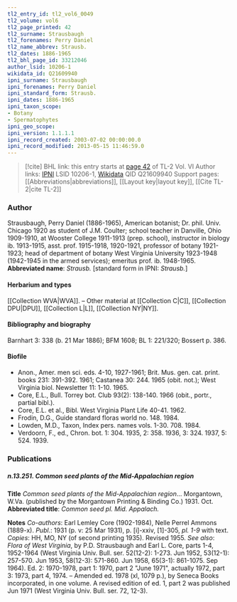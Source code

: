 ```yaml
---
tl2_entry_id: tl2_vol6_0049
tl2_volume: vol6
tl2_page_printed: 42
tl2_surname: Strausbaugh
tl2_forenames: Perry Daniel
tl2_name_abbrev: Strausb.
tl2_dates: 1886-1965
tl2_bhl_page_id: 33212046
author_lsid: 10206-1
wikidata_id: Q21609940
ipni_surname: Strausbaugh
ipni_forenames: Perry Daniel
ipni_standard_form: Strausb.
ipni_dates: 1886-1965
ipni_taxon_scope: 
- Botany
- Spermatophytes
ipni_geo_scope: 
ipni_version: 1.1.1.1
ipni_record_created: 2003-07-02 00:00:00.0
ipni_record_modified: 2013-05-15 11:46:59.0
---
```


> [!cite] BHL link: this entry starts at [page 42](https://www.biodiversitylibrary.org/page/33212046) of TL-2 Vol. VI
> Author links: [IPNI](https://www.ipni.org/a/10206-1) LSID 10206-1, [Wikidata](https://www.wikidata.org/wiki/Q21609940) QID Q21609940
> Support pages: [[Abbreviations|abbreviations]], [[Layout key|layout key]], [[Cite TL-2|cite TL-2]]

### Author

Strausbaugh, Perry Daniel (1886-1965), American botanist; Dr. phil. Univ. Chicago 1920 as student of J.M. Coulter; school teacher in Danville, Ohio 1909-1910, at Wooster College 1911-1913 (prep. school), instructor in biology ib. 1913-1915, asst. prof. 1915-1918, 1920-1921, professor of botany 1921-1923; head of department of botany West Virginia University 1923-1948 (1942-1945 in the armed services); emeritus prof. ib. 1948-1965. 
**Abbreviated name**: *Strausb.* \[standard form in IPNI: *Strausb.*\]

#### Herbarium and types

[[Collection WVA|WVA]]. – Other material at [[Collection C|C]], [[Collection DPU|DPU]], [[Collection L|L]], [[Collection NY|NY]].

#### Bibliography and biography

Barnhart 3: 338 (b. 21 Mar 1886); BFM 1608; BL 1: 221/320; Bossert p. 386.

#### Biofile

- Anon., Amer. men sci. eds. 4-10, 1927-1961; Brit. Mus. gen. cat. print. books 231: 391-392. 1961; Castanea 30: 244. 1965 (obit. not.); West Virginia biol. Newsletter 11: 1-10. 1965.
- Core, E.L., Bull. Torrey bot. Club 93(2): 138-140. 1966 (obit., portr., partial bibl.).
- Core, E.L. et al., Bibl. West Virginia Plant Life 40-41. 1962.
- Frodin, D.G., Guide standard floras world no. 148. 1984.
- Lowden, M.D., Taxon, Index pers. names vols. 1-30. 708. 1984.
- Verdoorn, F., ed., Chron. bot. 1: 304. 1935, 2: 358. 1936, 3: 324. 1937, 5: 524. 1939.

### Publications

##### n.13.251. Common seed plants of the Mid-Appalachian region

**Title**
*Common seed plants of the Mid-Appalachian region*... Morgantown, W.Va. (published by the Morgantown Printing & Binding Co.) 1931. Oct.
**Abbreviated title**: *Common seed pl. Mid. Appalach.*

**Notes**
*Co-authors*: Earl Lemley Core (1902-1984), Nelle Perrel Ammons (1889-x).
*Publ*.: 1931 (p. v: 25 Mar 1931), p. \[i\]-xxiv, \[1\]-305, *pl. 1-9* with text. *Copies*: HH, MO, NY (of second printing 1935). Revised 1955.
*See also*: *Flora of West Virginia*, by P.D. Strausbaugh and Earl L. Core, parts 1-4, 1952-1964 (West Virginia Univ. Bull. ser. 52(12-2): 1-273. Jun 1952, 53(12-1): 257-570. Jun 1953, 58(12-3): 571-860. Jun 1958, 65(3-1): 861-1075. Sep 1964). Ed. 2: 1970-1978, part 1: 1970, part 2 "June 1971", actually 1972, part 3: 1973, part 4, 1974. – Amended ed. 1978 (xl, 1079 p.), by Seneca Books incorporated, in one volume. A revised edition of ed. 1, part 2 was published Jun 1971 (West Virginia Univ. Bull. ser. 72, 12-3).

